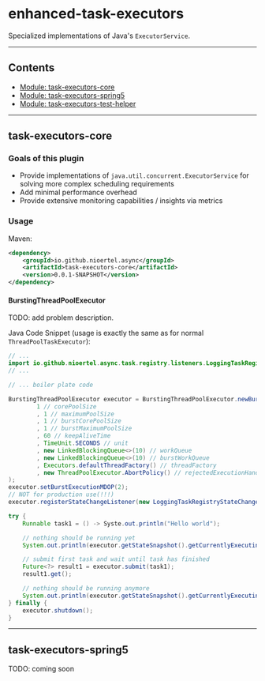 # enhanced-task-executors
Specialized implementations of Java's `ExecutorService`.

----------------------------------------------------
## Contents
* [Module: task-executors-core](#task-executors-core)
* [Module: task-executors-spring5](#task-executors-spring5)
* [Module: task-executors-test-helper](#task-executors-test-helper)

----------------------------------------------------
## task-executors-core
### Goals of this plugin
- Provide implementations of `java.util.concurrent.ExecutorService` for solving more complex scheduling requirements
- Add minimal performance overhead
- Provide extensive monitoring capabilities / insights via metrics

### Usage
Maven:
```xml
<dependency>
    <groupId>io.github.nioertel.async</groupId>
    <artifactId>task-executors-core</artifactId>
    <version>0.0.1-SNAPSHOT</version>
</dependency>
```

#### BurstingThreadPoolExecutor
TODO: add problem description.

Java Code Snippet (usage is exactly the same as for normal `ThreadPoolTaskExecutor`):
```java
// ...
import io.github.nioertel.async.task.registry.listeners.LoggingTaskRegistryStateChangeListener;
// ...

// ... boiler plate code

BurstingThreadPoolExecutor executor = BurstingThreadPoolExecutor.newBurstingThreadPoolExecutor(//
        1 // corePoolSize
        , 1 // maximumPoolSize
        , 1 // burstCorePoolSize
        , 1 // burstMaximumPoolSize
        , 60 // keepAliveTime
        , TimeUnit.SECONDS // unit
        , new LinkedBlockingQueue<>(10) // workQueue
        , new LinkedBlockingQueue<>(10) // burstWorkQueue
        , Executors.defaultThreadFactory() // threadFactory
        , new ThreadPoolExecutor.AbortPolicy() // rejectedExecutionHandler
);
executor.setBurstExecutionMDOP(2);
// NOT for production use(!!!)
executor.registerStateChangeListener(new LoggingTaskRegistryStateChangeListener());

try {
    Runnable task1 = () -> Syste.out.println("Hello world");

    // nothing should be running yet
    System.out.println(executor.getStateSnapshot().getCurrentlyExecutingTasks());

    // submit first task and wait until task has finished
    Future<?> result1 = executor.submit(task1);
    result1.get();

    // nothing should be running anymore
    System.out.println(executor.getStateSnapshot().getCurrentlyExecutingTasks());
} finally {
    executor.shutdown();
}
```

----------------------------------------------------
## task-executors-spring5

TODO: coming soon
